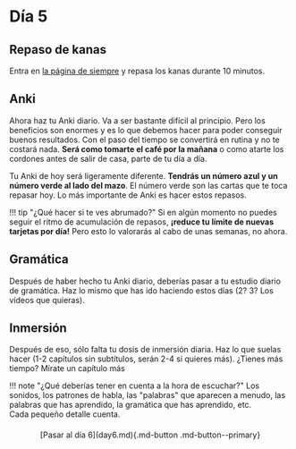 # Día 5

## Repaso de kanas
Entra en [la página de siempre](https://jlpt.manabe.es/kanas) y repasa los kanas durante 10 minutos.

## Anki
Ahora haz tu Anki diario. Va a ser bastante difícil al principio. Pero los beneficios son enormes y es lo que debemos hacer para poder conseguir buenos resultados. Con el paso del tiempo se convertirá en rutina y no te costará nada. **Será como tomarte el café por la mañana** o como atarte los cordones antes de salir de casa, parte de tu día a día.

Tu Anki de hoy será ligeramente diferente. **Tendrás un número azul y un número verde al lado del mazo**. El número verde son las cartas que te toca repasar hoy. Lo más importante de Anki es hacer estos repasos.

!!! tip "¿Qué hacer si te ves abrumado?"
    Si en algún momento no puedes seguir el ritmo de acumulación de repasos, **¡reduce tu límite de nuevas tarjetas por día!** Pero esto lo valorarás al cabo de unas semanas, no ahora.

## Gramática
Después de haber hecho tu Anki diario, deberías pasar a tu estudio diario de gramática. Haz lo mismo que has ido haciendo estos días (2? 3? Los vídeos que quieras).

## Inmersión
Después de eso, sólo falta tu dosis de inmersión diaria. Haz lo que suelas hacer (1-2 capítulos sin subtítulos, serán 2-4 si quieres más).
¿Tienes más tiempo? Mírate un capítulo más

!!! note "¿Qué deberías tener en cuenta a la hora de escuchar?"
    Los sonidos, los patrones de habla, las "palabras" que aparecen a menudo, las palabras que has aprendido, la gramática que has aprendido, etc.  
    Cada pequeño detalle cuenta.


<div style="margin-top: 20px;width:full;display:flex;justify-content:center;" markdown="1">
  [Pasar al día 6](day6.md){.md-button .md-button--primary}
</div>

